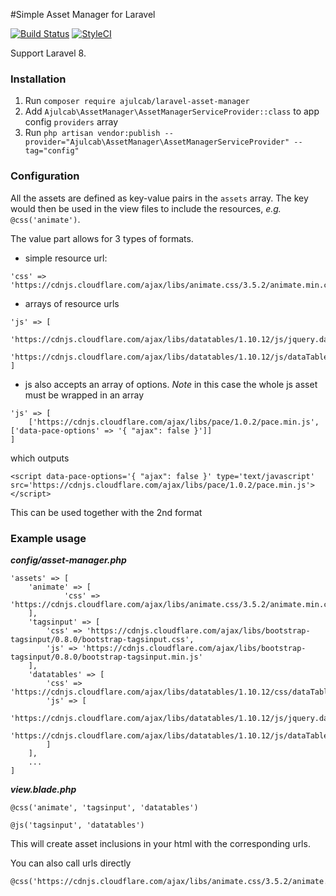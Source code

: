 #Simple Asset Manager for Laravel

[![Build Status](https://travis-ci.org/travis-ci/travis-web.svg?branch=master)](https://travis-ci.org/travis-ci/travis-web)
[![StyleCI](https://styleci.io/repos/67490711/shield?branch=master)](https://styleci.io/repos/67490711)


Support Laravel 8.

### Installation

1. Run `composer require ajulcab/laravel-asset-manager`
2. Add `Ajulcab\AssetManager\AssetManagerServiceProvider::class` to app config `providers` array
3. Run `php artisan vendor:publish --provider="Ajulcab\AssetManager\AssetManagerServiceProvider" --tag="config"`

### Configuration
All the assets are defined as key-value pairs in the `assets` array. The key would then be used in the view files to include the resources, _e.g._ `@css('animate')`.

The value part allows for 3 types of formats.

- simple resource url:
```
'css' => 'https://cdnjs.cloudflare.com/ajax/libs/animate.css/3.5.2/animate.min.css'
```

- arrays of resource urls
```
'js' => [
    'https://cdnjs.cloudflare.com/ajax/libs/datatables/1.10.12/js/jquery.dataTables.min.js',
    'https://cdnjs.cloudflare.com/ajax/libs/datatables/1.10.12/js/dataTables.bootstrap.min.js'
]
```

- js also accepts an array of options. _Note_ in this case the whole js asset must be wrapped in an array
```
'js' => [
    ['https://cdnjs.cloudflare.com/ajax/libs/pace/1.0.2/pace.min.js', ['data-pace-options' => '{ "ajax": false }']]
]
```
which outputs
```
<script data-pace-options='{ "ajax": false }' type='text/javascript' src='https://cdnjs.cloudflare.com/ajax/libs/pace/1.0.2/pace.min.js'></script>
```

This can be used together with the 2nd format

### Example usage
___config/asset-manager.php___
```
'assets' => [
    'animate' => [
            'css' => 'https://cdnjs.cloudflare.com/ajax/libs/animate.css/3.5.2/animate.min.css'
    ],
    'tagsinput' => [
        'css' => 'https://cdnjs.cloudflare.com/ajax/libs/bootstrap-tagsinput/0.8.0/bootstrap-tagsinput.css',
        'js' => 'https://cdnjs.cloudflare.com/ajax/libs/bootstrap-tagsinput/0.8.0/bootstrap-tagsinput.min.js'
    ],
    'datatables' => [
        'css' => 'https://cdnjs.cloudflare.com/ajax/libs/datatables/1.10.12/css/dataTables.bootstrap.min.css',
        'js' => [
            'https://cdnjs.cloudflare.com/ajax/libs/datatables/1.10.12/js/jquery.dataTables.min.js',
            'https://cdnjs.cloudflare.com/ajax/libs/datatables/1.10.12/js/dataTables.bootstrap.min.js'
        ]
    ],
    ...
]
```

___view.blade.php___
```
@css('animate', 'tagsinput', 'datatables')

@js('tagsinput', 'datatables')
```
This will create asset inclusions in your html with the corresponding urls.

You can also call urls directly
```
@css('https://cdnjs.cloudflare.com/ajax/libs/animate.css/3.5.2/animate.min.css')
```